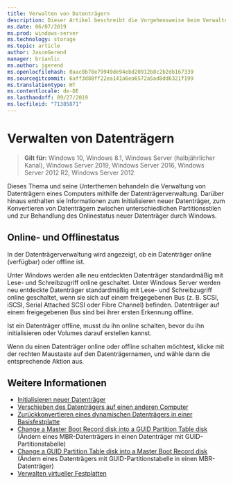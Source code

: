 ```yaml
---
title: Verwalten von Datenträgern
description: Dieser Artikel beschreibt die Vorgehensweise beim Verwalten von Datenträgern.
ms.date: 06/07/2019
ms.prod: windows-server
ms.technology: storage
ms.topic: article
author: JasonGerend
manager: brianlic
ms.author: jgerend
ms.openlocfilehash: 0aac0b78e79949de94ebd20912b8c2b2db167339
ms.sourcegitcommit: 6aff3d88ff22ea141a6ea6572a5ad8dd6321f199
ms.translationtype: HT
ms.contentlocale: de-DE
ms.lasthandoff: 09/27/2019
ms.locfileid: "71385871"
---
```

# <a name="manage-disks"></a>Verwalten von Datenträgern

> **Gilt für:** Windows 10, Windows 8.1, Windows Server (halbjährlicher Kanal), Windows Server 2019, Windows Server 2016, Windows Server 2012 R2, Windows Server 2012

Dieses Thema und seine Unterthemen behandeln die Verwaltung von Datenträgern eines Computers mithilfe der Datenträgerverwaltung. Darüber hinaus enthalten sie Informationen zum Initialisieren neuer Datenträger, zum Konvertieren von Datenträgern zwischen unterschiedlichen Partitionsstilen und zur Behandlung des Onlinestatus neuer Datenträger durch Windows.

## <a name="online-and-offline-status"></a>Online- und Offlinestatus

In der Datenträgerverwaltung wird angezeigt, ob ein Datenträger online (verfügbar) oder offline ist.

Unter Windows werden alle neu entdeckten Datenträger standardmäßig mit Lese- und Schreibzugriff online geschaltet. Unter Windows Server werden neu entdeckte Datenträger standardmäßig mit Lese- und Schreibzugriff online geschaltet, wenn sie sich auf einem freigegebenen Bus (z. B. SCSI, iSCSI, Serial Attached SCSI oder Fibre Channel) befinden. Datenträger auf einem freigegebenen Bus sind bei ihrer ersten Erkennung offline.

Ist ein Datenträger offline, musst du ihn online schalten, bevor du ihn initialisieren oder Volumes darauf erstellen kannst.

Wenn du einen Datenträger online oder offline schalten möchtest, klicke mit der rechten Maustaste auf den Datenträgernamen, und wähle dann die entsprechende Aktion aus.

## <a name="see-also"></a>Weitere Informationen

-   [Initialisieren neuer Datenträger](initialize-new-disks.md)
-   [Verschieben des Datenträgers auf einen anderen Computer](move-disks-to-another-computer.md)
-   [Zurückkonvertieren eines dynamischen Datenträgers in einer Basisfestplatte](change-a-dynamic-disk-back-to-a-basic-disk.md)
-   [Change a Master Boot Record disk into a GUID Partition Table disk](change-an-mbr-disk-into-a-gpt-disk.md) (Ändern eines MBR-Datenträgers in einen Datenträger mit GUID-Partitionstabelle)
-   [Change a GUID Partition Table disk into a Master Boot Record disk](change-a-gpt-disk-into-an-mbr-disk.md) (Ändern eines Datenträgers mit GUID-Partitionstabelle in einen MBR-Datenträger)
-   [Verwalten virtueller Festplatten](manage-virtual-hard-disks.md)